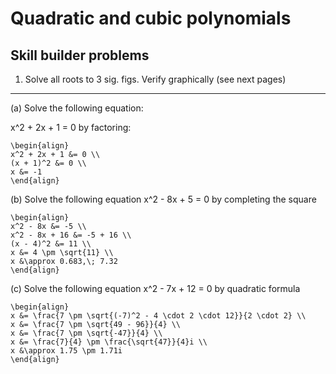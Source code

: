 # Quadratic and cubic polynomials
## Skill builder problems

1. Solve all roots to 3 sig. figs. Verify graphically (see next pages)

---

(a) Solve the following equation:

x^2 + 2x + 1 = 0
by factoring:

```{solution}
\begin{align}
x^2 + 2x + 1 &= 0 \\
(x + 1)^2 &= 0 \\
x &= -1
\end{align}
```

(b) Solve the following equation
x^2 - 8x + 5 = 0
by completing the square

```{solution}
\begin{align}
x^2 - 8x &= -5 \\
x^2 - 8x + 16 &= -5 + 16 \\
(x - 4)^2 &= 11 \\
x &= 4 \pm \sqrt{11} \\
x &\approx 0.683,\; 7.32
\end{align}
```

(c) Solve the following equation
x^2 - 7x + 12 = 0
by quadratic formula

```{solution}
\begin{align}
x &= \frac{7 \pm \sqrt{(-7)^2 - 4 \cdot 2 \cdot 12}}{2 \cdot 2} \\
x &= \frac{7 \pm \sqrt{49 - 96}}{4} \\
x &= \frac{7 \pm \sqrt{-47}}{4} \\
x &= \frac{7}{4} \pm \frac{\sqrt{47}}{4}i \\
x &\approx 1.75 \pm 1.71i
\end{align}
 ```